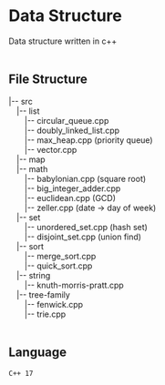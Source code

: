 # Data Structure
Data structure written in c++
<br>
<br>

## File Structure

|-- src <br>
&emsp;|-- list <br>
&emsp;&emsp;|-- circular_queue.cpp <br>
&emsp;&emsp;|-- doubly_linked_list.cpp <br>
&emsp;&emsp;|-- max_heap.cpp (priority queue)<br>
&emsp;&emsp;|-- vector.cpp <br>
&emsp;|-- map <br>
&emsp;|-- math <br>
&emsp;&emsp;|-- babylonian.cpp (square root)<br>
&emsp;&emsp;|-- big_integer_adder.cpp <br>
&emsp;&emsp;|-- euclidean.cpp (GCD)<br>
&emsp;&emsp;|-- zeller.cpp (date -> day of week)<br>
&emsp;|-- set <br>
&emsp;&emsp;|-- unordered_set.cpp (hash set)<br>
&emsp;&emsp;|-- disjoint_set.cpp (union find)<br>
&emsp;|-- sort <br>
&emsp;&emsp;|-- merge_sort.cpp <br>
&emsp;&emsp;|-- quick_sort.cpp <br>
&emsp;|-- string <br>
&emsp;&emsp;|-- knuth-morris-pratt.cpp <br>
&emsp;|-- tree-family <br>
&emsp;&emsp;|-- fenwick.cpp <br>
&emsp;&emsp;|-- trie.cpp <br>
<br>

## Language
<code>C++ 17</code>
<br>
